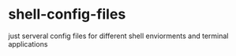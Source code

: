 # shell-config-files


just serveral config files for different shell enviorments and terminal applications
